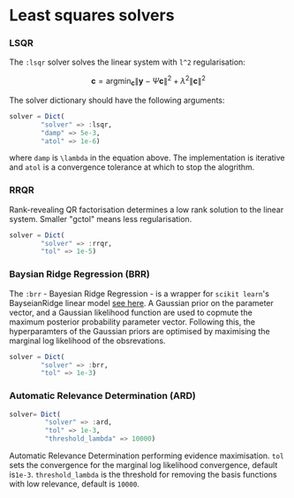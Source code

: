 # Least squares solvers

### LSQR

The `:lsqr` solver solves the linear system with ``l^2`` regularisation:

```math
\mathbf{c} = \text{arg} \min_\mathbf{c} \| \mathbf{y} - \Psi \mathbf{c} \|^2 + \lambda^2 \| \mathbf{c} \|^2
```

The solver dictionary should have the following arguments:
```julia
solver = Dict(
        "solver" => :lsqr,
        "damp" => 5e-3,
        "atol" => 1e-6)
```
where `damp` is ``\lambda`` in the equation above. The implementation is iterative and `atol` is a convergence tolerance at which to stop the alogrithm.

### RRQR

Rank-revealing QR factorisation determines a low rank solution to the linear system. Smaller "gctol" means less regularisation. 

```julia
solver = Dict(
        "solver" => :rrqr,
        "tol" => 1e-5)
```

### Baysian Ridge Regression (BRR)

The `:brr` - Bayesian Ridge Regression - is a wrapper for `scikit learn`'s BayseianRidge linear model [see here](https://scikit-learn.org/stable/modules/generated/sklearn.linear_model.BayesianRidge.html). A Gaussian prior on the parameter vector, and a Gaussian likelihood function are used to copmute the maximum posterior probability parameter vector. Following this, the hyperparamters of the Gaussian priors are optimised by maximising the marginal log likelihood of the obsrevations. 

```julia
solver = Dict(
        "solver" => :brr, 
        "tol" => 1e-3)
```

### Automatic Relevance Determination (ARD)

```julia
solver= Dict(
         "solver" => :ard,
         "tol" => 1e-3,
         "threshold_lambda" => 10000)
```

Automatic Relevance Determination performing evidence maximisation. `tol` sets the convergence for the marginal log likelihood convergence, default is`1e-3`. `threshold_lambda` is the threshold for removing the basis functions with low relevance, default is `10000`.
